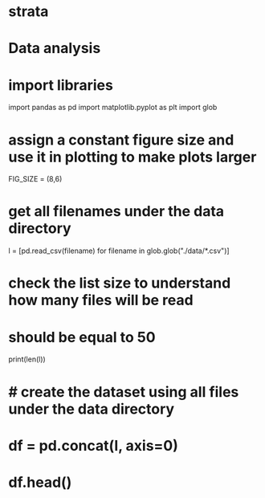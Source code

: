 # strata
# Data analysis

# import libraries 
import pandas as pd
import matplotlib.pyplot as plt 
import glob

# assign a constant figure size and use it in plotting to make plots larger
FIG_SIZE = (8,6)

# get all filenames under the data directory 
l = [pd.read_csv(filename) for filename in glob.glob("./data/*.csv")]

# check the list size to understand how many files will be read
# should be equal to 50
print(len(l))

# #  create the dataset using all files under the data directory
# df = pd.concat(l, axis=0)
# df.head()

